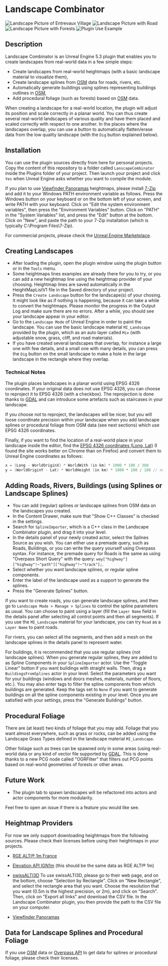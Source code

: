 # Landscape Combinator

![Landscape Picture of Entrevaux Village](Gallery/entrevaux.png?raw=true "Landscape Picture of Entrevaux Village")
![Landscape Picture with Road](Gallery/picture.png?raw=true "Landscape Picture with Road")
![Landscape Picture with Forests](Gallery/picture2.png?raw=true "Landscape Picture with Forests")
![Plugin Use Example](Gallery/capture.png?raw=true "Plugin Use Example")

## Description

Landscape Combinator is an Unreal Engine 5.3 plugin that enables you to create landscapes from
real-world data in a few simple steps:

* Create landscapes from real-world heightmaps (with a basic landscape material to visualize them),
* Create landscape splines from [OSM](https://www.openstreetmap.org) data for roads, rivers, etc.
* Automatically generate buildings using splines representing buildings outlines in [OSM](https://www.openstreetmap.org),
* Add procedural foliage (such as forests) based on [OSM](https://www.openstreetmap.org) data.

When creating a landscape for a real-world location, the plugin will adjust its position and scale
correctly in a planar world. You can thus create several real-world landscapes of various quality and
have them placed and scaled correctly with respect to one another. In the places where the landscapes
overlap, you can use a button to automatically flatten/erase data from the low quality landscape
(with the `Dig` button explained below).


## Installation

You can use the plugin sources directly from here for personal projects.
Copy the content of this repository to a folder called `LanscapeCombinator` inside
the Plugins folder of your project. Then launch your project and click `Yes` when
Unreal Engine asks whether you want to compile the module.

If you plan to use [Viewfinder Panoramas](http://viewfinderpanoramas.org/) heightmaps, please install
[7-Zip](https://www.7-zip.org/download.html) and add it to your Windows PATH environment variable as follows.
Press the Windows button on your keyboard or on the bottom left of your screen, and write PATH with your keyboard.
Click on "Edit the system environment variables", then press the "Environment Variables" button. Click on "PATH" in
the "System Variables" list, and press the "Edit" button at the bottom. Click on "New", and paste the path to your
7-Zip installation (which is typically C:\Program Files\7-Zip).

For commercial projects, please check the [Unreal Engine Marketplace](https://www.unrealengine.com/marketplace/en-US/product/landscape-combinator).


## Creating Landscapes

* After loading the plugin, open the plugin window using the plugin button or in the `Tools` menu.
* Some heightmaps lines examples are already there for you to try, or you can add a new heightmap line
  using the heightmap provider of your choosing. Heightmap lines are saved automatically in the HeightMapListV1 file in the Saved directory of your project.
* Press the `Create Landscape` button for the landscape(s) of your chosing.
  It might look like as if nothing is happening, because it can take a while to convert the heightmaps.
  Please monitor the progress in the Output Log and make sure there are
  no errors.
  After a while, you should see your landscape appear in your editor.
* Go to the `Landscape Mode` of Unreal Engine in order to paint the landscape. You can use the basic landscape material
  `MI_Landscape` provided by the plugin, which as an auto layer called `Mix` (with adjustable snow, grass, cliff, and road materials).
* If you have created several landscapes that overlap, for instance a large one with few details, and a small one with many details,
  you can press the `Dig` button on the small landscape to make a hole in the large landscape in the rectangle where they overlap.


### Technical Notes

The plugin places landscapes in a planar world using EPSG 4326 coordinates.
If your original data does not use EPSG 4326, you can choose to reproject it to EPSG 4326 (with a checkbox).
The reprojection is done thanks to [GDAL](https://gdal.org/) and can introduce some artefacts such as staircases in your landscape.

If you choose not to reproject, the landscapes will be nicer, but you will loose coordinate precision within your landscape
when you add landscape splines or procedural foliage from OSM data (see next sections) which use EPSG 4326 coordinates.

Finally, if you want to find the location of a real-world place in your landscape inside the editor,
find the [EPSG 4326 coordinates (Long, Lat)](https://epsg.io/map#srs=4326) (I found the site works better on Chrome than on Firefox)
  and convert them to Unreal Engine coordinates as follows:
```C
x = (Long - WorldOriginX) * WorldWith (in km) * 1000 * 100 / 360
y = (WorldOriginY - Lat) * WorldHeight (in km) * 1000 * 100 / 180 // note the signs are opposite from the line above
```


## Adding Roads, Rivers, Buildings (using Splines or Landscape Splines)

* You can add (regular) splines or landscape splines from OSM data on the landscapes you created.
* In the Content Drawer, make sure that "Show C++ Classes" is checked in the settings.
* Search for `SplineImporter`, which is a C++ class in the Landscape Combinator plugin, and drag it into your level.
* In the details panel of your newly created actor, select the Splines Source as you wish.
  You can either use a premade query, such as Roads, Buildings, or you can write the query yourself using Overpass syntax.
  For instance, the premade query for Roads is the same as using "Overpass Short Query" with the query:
  `way["highway"]["highway"!~"path"]["highway"!~"track"];`.
* Select whether you want landscape splines, or regular spline components.
* Enter the label of the landscape used as a support to generate the splines.
* Press the "Generate Splines" button.

If you want to create roads, you can generate landscape splines, and then go to
`Landscape Mode > Manage > Splines` to control the spline parameters as usual.
You can choose to paint using a layer (fill the `Layer Name` field in the details panel after selecting all control points and then all segments).
If you use the `MI_Landscape` material for your landscape, you can try `Road` as a `Layer Name` to paint roads.

For rivers, you can select all the segments, and then add a mesh on the landscape splines in the details panel to represent water.

For buildings, it is recommended that you use regular splines (not landscape splines).
When you generate regular splines, they are added to as Spline Components in your `SplineImporter` actor.
Use the "Toggle Linear" button if you
want buildings with straight walls. Then, drag a `BuildingsFromSplines`
actor in your level. Select the parameters you want for your buildings (windows and doors meshes, materials, number of floors, etc.).
You may also enter tags to filter the spline components from which buildings are generated.
Keep the tags set to `None` if you want to generate buildings on all the spline components
existing in your level. Once you are satisfied with your settings, press the "Generate Buildings" button.


## Procedural Foliage

There are (at least) two kinds of foliage that you may add. Foliage that you want almost everywhere, such as grass or rocks,
can be added using the Landscape Grass Types defined in the landscape material `MI_Landscape`.

Other foliage such as trees can be spawned only in some areas (using real-world data or any kind of vector file supported
by [GDAL](https://gdal.org/). This is done thanks to a new PCG node called "OGRFilter" that filters out PCG points based
on real-world geometries of forests or other areas.


## Future Work

* The plugin tab to spawn landscapes will be refactored into actors and actor components for more modularity.

Feel free to open an issue if there is a feature you would like see.

## Heightmap Providers

For now we only support downloading heightmaps from the following sources. Please check their licenses
before using their heightmaps in your projects.

* [RGE ALTI® 1m France](https://geoservices.ign.fr/rgealti)

* [Elevation API IGN1m](https://elevationapi.com/) (this should be the same data as RGE ALTI® 1m)

* [swissALTI3D](https://www.swisstopo.admin.ch/en/geodata/height/alti3d.html)
	To use swissALTI3D, please go to their web page, and on the bottom, choose "Selection by Rectangle".
	Click on "New Rectangle", and select the rectangle area that you want. Choose the resolution
	that you want (0.5m is the highest precision, or 2m), and click on "Search".
	Then, click on "Export all links" and download the CSV file. In the Landscape Combinator
	plugin, you then provide the path to the CSV file on your computer.

* [Viewfinder Panoramas](http://viewfinderpanoramas.org/)


## Data for Landscape Splines and Procedural Foliage

If you use [OSM](https://www.openstreetmap.org) data or [Overpass API](https://overpass-api.de/) to get data for
splines or procedural foliage, please check their licenses.
